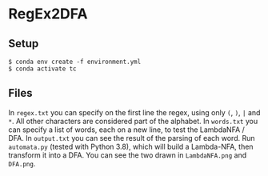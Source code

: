 # RegEx2DFA
## Setup
```
$ conda env create -f environment.yml
$ conda activate tc
```

## Files
In `regex.txt` you can specify on the first line the regex, using only `(`, `)`, `|` and `*`. All other characters are considered part of the alphabet.
In `words.txt` you can specify a list of words, each on a new line, to test the LambdaNFA / DFA.
In `output.txt` you can see the result of the parsing of each word.
Run `automata.py` (tested with Python 3.8), which will build a Lambda-NFA, then transform it into a DFA. You can see the two drawn in `LambdaNFA.png` and `DFA.png`.
